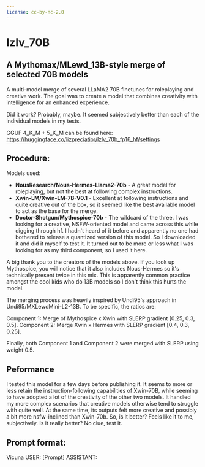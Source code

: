 ```yaml
---
license: cc-by-nc-2.0
---
```



# lzlv_70B 
## A Mythomax/MLewd_13B-style merge of selected 70B models

A multi-model merge of several  LLaMA2 70B finetunes for roleplaying and creative work. The goal was to create a model that combines creativity with intelligence for an enhanced experience.

Did it work? Probably, maybe. It seemed subjectively better than each of the individual models in my tests.



GGUF 4_K_M + 5_K_M can be found here: https://huggingface.co/lizpreciatior/lzlv_70b_fp16_hf/settings


## Procedure:

Models used:
- **NousResearch/Nous-Hermes-Llama2-70b** - A great model for roleplaying, but not the best at following complex instructions.
- **Xwin-LM/Xwin-LM-7B-V0.1** - Excellent at following instructions and quite creative out of the box, so it seemed like the best available model to act as the base for the merge.
- **Doctor-Shotgun/Mythospice-70b** - The wildcard of the three. I was looking for a creative, NSFW-oriented model and came across this while digging through hf. I hadn't heard of it before and apparently no one had bothered to release a quantized version of this model. So I downloaded it and did it myself to test it. It turned out to be more or less what I was looking for as my third component, so I used it here. 

A big thank you to the creators of the models above. If you look up Mythospice, you will notice that it also includes Nous-Hermes so it's technically present twice in this mix. This is apparently common practice amongst the cool kids who do 13B models so I don't think this hurts the model. 


The merging process was heavily inspired by Undi95's approach in Undi95/MXLewdMini-L2-13B. To be specific, the ratios are:

Component 1: Merge of Mythospice x Xwin with SLERP gradient [0.25, 0.3, 0.5].
Component 2: Merge Xwin x Hermes with SLERP gradient [0.4, 0.3, 0.25].

Finally, both Component 1 and Component 2 were merged with SLERP using weight 0.5.

## Peformance

I tested this model for a few days before publishing it. It seems to more or less retain the instruction-following capabilities of Xwin-70B, while seeming to have adopted a lot of the creativity of the other two models. 
It handled my more complex scenarios that creative models otherwise tend to struggle with quite well. At the same time, its outputs felt more creative and possibly a bit more nsfw-inclined than Xwin-70b.
So, is it better? Feels like it to me, subjectively. Is it really better? No clue, test it. 

## Prompt format:
Vicuna
USER: [Prompt]
ASSISTANT: 
